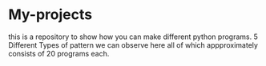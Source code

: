 # My-projects
this is a repository to show how you can make 
different python programs.
5 Different Types of pattern we can observe here 
all of which appproximately consists of 20 programs each.
